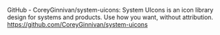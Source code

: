 GitHub - CoreyGinnivan/system-uicons: System UIcons is an icon library design for systems and products. Use how you want, without attribution.
https://github.com/CoreyGinnivan/system-uicons
